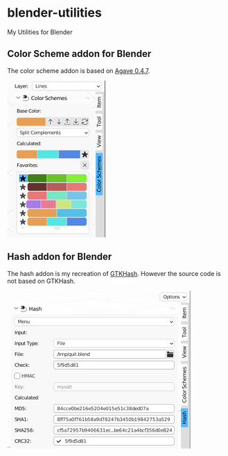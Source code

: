 # blender-utilities
My Utilities for Blender

## Color Scheme addon for Blender
The color scheme addon is based on [Agave 0.4.7](https://web.archive.org/web/20170327063642/http://home.gna.org/colorscheme/).

![Screenshot of Color Scheme addon](screenshot_color_scheme.png)

## Hash addon for Blender
The hash addon is my recreation of [GTKHash](https://github.com/tristanheaven/gtkhash). However the source code is not based on GTKHash.

![Screenshot of Hash addon](screenshot_hash.png)
